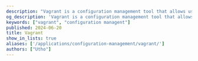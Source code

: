 ```yaml
---
description: "Vagrant is a configuration management tool that allows users to create portable and reproducible work environments."
og_description: 'Vagrant is a configuration management tool that allows users to create portable and reproducible work environments. Vagrant excels at providing consistent, easy-to-configure servers that can be used to keep development environments consistent across all users.'
keywords: ["vagrant", "configuration managent"]
published: 2024-06-20
title: Vagrant
show_in_lists: true
aliases: ['/applications/configuration-management/vagrant/']
authors: ["Utho"]
---
```


